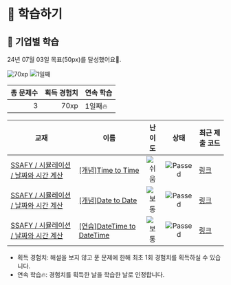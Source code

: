 # 📖 학습하기

## 🚀 기업별 학습
24년 07월 03일 목표(50px)를 달성했어요🥳.

![70xp](https://img.shields.io/badge/EXP-70xp-%235cb85c.svg?for-the-badge)
![1일째](https://img.shields.io/badge/연속학습-1일째-%23E34F26.svg?for-the-badge)

|총 문제수|획득 경험치|연속 학습|
|---:|---:|---|
3|70xp|1일째🔥|

|교재|이름|난이도|상태|최근 제출 코드|
|---|---|:---:|:---:|---|
|[SSAFY / 시뮬레이션 / 날짜와 시간 계산](https://www.codetree.ai/missions?missionId=20)|[[개념]Time to Time](https://www.codetree.ai/missions/20/problems/time-to-time)|![쉬움][easy]|![Passed][passed]|[링크](https://github.com/Yjinaa/codetree-TILs/blob/main/240703/Time%20to%20Time/time-to-time.py)|
|[SSAFY / 시뮬레이션 / 날짜와 시간 계산](https://www.codetree.ai/missions?missionId=20)|[[개념]Date to Date](https://www.codetree.ai/missions/20/problems/date-to-date)|![보통][medium]|![Passed][passed]|[링크](https://github.com/Yjinaa/codetree-TILs/blob/main/240703/Date%20to%20Date/date-to-date.py)|
|[SSAFY / 시뮬레이션 / 날짜와 시간 계산](https://www.codetree.ai/missions?missionId=20)|[[연습]DateTime to DateTime](https://www.codetree.ai/missions/20/problems/datetime-to-datetime)|![보통][medium]|![Passed][passed]|[링크](https://github.com/Yjinaa/codetree-TILs/blob/main/240703/DateTime%20to%20DateTime/datetime-to-datetime.py)|


* 획득 경험치: 해설을 보지 않고 푼 문제에 한해 최초 1회 경험치를 획득하실 수 있습니다.
* 연속 학습🔥: 경험치를 획득한 날을 학습한 날로 인정합니다.










[b5]: https://img.shields.io/badge/Bronze_5-%235D3E31.svg
[b4]: https://img.shields.io/badge/Bronze_4-%235D3E31.svg
[b3]: https://img.shields.io/badge/Bronze_3-%235D3E31.svg
[b2]: https://img.shields.io/badge/Bronze_2-%235D3E31.svg
[b1]: https://img.shields.io/badge/Bronze_1-%235D3E31.svg
[s5]: https://img.shields.io/badge/Silver_5-%23394960.svg
[s4]: https://img.shields.io/badge/Silver_4-%23394960.svg
[s3]: https://img.shields.io/badge/Silver_3-%23394960.svg
[s2]: https://img.shields.io/badge/Silver_2-%23394960.svg
[s1]: https://img.shields.io/badge/Silver_1-%23394960.svg
[g5]: https://img.shields.io/badge/Gold_5-%23FFC433.svg
[g4]: https://img.shields.io/badge/Gold_4-%23FFC433.svg
[g3]: https://img.shields.io/badge/Gold_3-%23FFC433.svg
[g2]: https://img.shields.io/badge/Gold_2-%23FFC433.svg
[g1]: https://img.shields.io/badge/Gold_1-%23FFC433.svg
[p5]: https://img.shields.io/badge/Platinum_5-%2376DDD8.svg
[p4]: https://img.shields.io/badge/Platinum_4-%2376DDD8.svg
[p3]: https://img.shields.io/badge/Platinum_3-%2376DDD8.svg
[p2]: https://img.shields.io/badge/Platinum_2-%2376DDD8.svg
[p1]: https://img.shields.io/badge/Platinum_1-%2376DDD8.svg
[passed]: https://img.shields.io/badge/Passed-%23009D27.svg
[failed]: https://img.shields.io/badge/Failed-%23D24D57.svg
[easy]: https://img.shields.io/badge/쉬움-%235cb85c.svg?for-the-badge
[medium]: https://img.shields.io/badge/보통-%23FFC433.svg?for-the-badge
[hard]: https://img.shields.io/badge/어려움-%23D24D57.svg?for-the-badge
